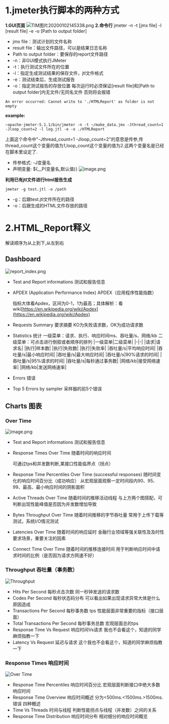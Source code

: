 # 1.jmeter执行脚本的两种方式
**1.GUI页面**
![TIM图片20200102145338.png](https://upload-images.jianshu.io/upload_images/20499241-d403e693fdc31562.png?imageMogr2/auto-orient/strip%7CimageView2/2/w/1240)
**2.命令行**
jmeter -n -t [jmx file] -l [result file] -e -o [Path to output folder]
- jmx file：测试计划的文件名称
- result file：输出文件路径，可以是结果日志名称
- Path to output folder：要保存的report文件路径
- -n：非GUI模式执行JMeter
- -t：执行测试文件所在的位置
- -l：指定生成测试结果的保存文件，jtl文件格式
- -e：测试结束后，生成测试报告
- -o：指定测试报告的存放位置
每次运行时必须保证[result file]和[Path to output folder]内无文件/无同名文件
否则将会报错
```shell
An error occurred: Cannot write to './HTMLReport' as folder is not empty
```
**example:**
```shell
~apache-jmeter-5.1.1/bin/jmeter -n -t ~/make_data.jmx -Jthread_count=1 -Jloop_count=2 -l log.jtl -e -o ./HTMLReport
```
上面这个命令中"-Jthread_count=1 -Jloop_count=2"的意思是传参,传thread_count这个变量的值为1,loop_count这个变量的值为2.这两个变量名是已经在脚本里设定了.
- 传参格式:  -J变量名
- 声明变量: ${__P(变量名,默认值)}
![image.png](https://upload-images.jianshu.io/upload_images/20499241-e8f062cf0b86f2c6.png?imageMogr2/auto-orient/strip%7CimageView2/2/w/1240)

**利用已有jtl文件进行html报告生成**
```shell
jmeter -g test.jtl -o /path
```
- -g：后跟test.jtl文件所在的路径
- -o：后跟生成的HTML文件存放的路径

# 2.HTML_Report释义

解读顺序为从上到下,从左到右
## Dashboard
![report_index.png](https://upload-images.jianshu.io/upload_images/20499241-11530fca4f589b65.png?imageMogr2/auto-orient/strip%7CimageView2/2/w/1240)
- Test and Report informations 测试和报告信息

- APDEX (Application Performance Index) APDEX（应用程序性能指数）

    指标大体看Apdex，区间为0-1，1为最高；具体解析：看wiki[https://en.wikipedia.org/wiki/Apdex](https://en.wikipedia.org/wiki/Apdex)
- Requests Summary 要求摘要
    KO为失败请求数，OK为成功请求数
- Statistics 统计
    一级菜单：请求、执行、响应时间ms、吞吐量/s、网络/kb
    二级菜单：可点击进行倒叙或者顺序的排列
    |一级菜单|二级菜单|
    |-|-|
    |请求|请求名|
    |执行|样本数|
    |执行|失败数|
    |执行|失败率|
    |吞吐量/s|平均响应时间|
    |吞吐量/s|最小响应时间|
    |吞吐量/s|最大响应时间|
    |吞吐量/s|90%请求的时间|
    |吞吐量/s|95%请求的时间|
    |吞吐量/s|每秒通过事务数|
    |网络/kb|接受网络速率|
    |网络/kb|发送网络速率|
- Errors 错误 

- Top 5 Errors by sampler 采样器的前5个错误

## Charts 图表

### Over Time


![image.png](https://upload-images.jianshu.io/upload_images/20499241-8160b6fa7bf92598.png?imageMogr2/auto-orient/strip%7CimageView2/2/w/1240)


- Test and Report informations 测试和报告信息

- Response Times Over Time 随着时间的响应时间
    
    可通过tps和并发数判断,某接口性能临界点（拐点）
- Response Time Percentiles Over Time (successful responses) 随时间变化的响应时间百分比（成功响应）
    从宏观层面观察一定时间段内90、95、99、最高、最小响应时间的阴影面积
- Active Threads Over Time 随着时间的推移活动线程
    与上方两个图搭配，可判断出现性能峰值是否因为并发数增加导致
- Bytes Throughput Over Time 随着时间推移的字节吞吐量
    常用于上传下载等测试，系统I/O情况测试
- Latencies Over Time 随着时间的响应延时
    金融行业领域等强关联性及及时性要求场景，重要关注的因素
- Connect Time Over Time 随着时间的推移连接时间
    用于判断响应时间中请求时间的比例（是否因为请求方网速不好）
### Throughput 吞吐量（事务数）
![Throughput](https://upload-images.jianshu.io/upload_images/20499241-dc490ee452883c8d.png?imageMogr2/auto-orient/strip%7CimageView2/2/w/1240)

- Hits Per Second  每秒点击次数
    同一秒钟发送的请求数
- Codes Per Second  每秒状态码分布
    可以看出如果出现请求异常大体是什么原因造成
- Transactions Per Second  每秒事务数
    tps 性能层面非常重要的指标（接口层面）
- Total Transactions Per Second  每秒事务总数
    宏观层面总的tps
- Response Time Vs Request  响应时间Vs请求
    我也不会看这个，知道的同学麻烦指教一下
- Latency Vs Request  延迟与请求
    这个我也不会看这个，知道的同学麻烦指教一下
### Response Times 响应时间
![Over Time](https://upload-images.jianshu.io/upload_images/20499241-29bab4d386c77357.png?imageMogr2/auto-orient/strip%7CimageView2/2/w/1240)
- Response Time Percentiles 响应时间百分比
    宏观层面判断接口中绝大多数响应时间
- Response Time Overview 响应时间概述
    分为<500ms.<1500ms.>1500ms.错误 四种概述
- Time Vs Threads 时间与线程
    判断性能拐点与线程（并发数）之间的关系
- Response Time Distribution 响应时间分布
    相对细分的响应时间概览